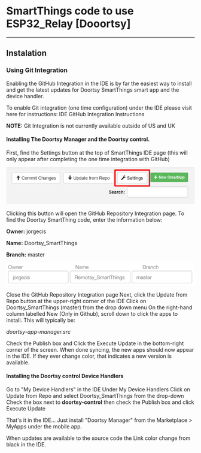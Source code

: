 # SmartThings code to use ESP32_Relay [Dooortsy]
---

## Instalation 


### Using Git Integration
Enabling the GitHub Integration in the IDE is by far the easiest way to install and get the latest updates for Doortsy SmartThings smart app and the device handler.

To enable Git integration (one time configuration) under the IDE please visit here for instructions: IDE GitHub Integration Instructions

**NOTE:** Git Integration is not currently available outside of US and UK


#### Installing The Doortsy Manager and the Doortsy control.
First, find the Settings button at the top of SmartThings IDE page (this will only appear after completing the one time integration with GitHub)

![github settings](/readme_imgs/ide_settings.jpg?raw=true "GitHub settings")

Clicking this button will open the GitHub Repository Integration page.
To find the Doortsy SmartThing  code, enter the information below:

**Owner:** jorgecis

**Name:** Doortsy_SmartThings

**Branch:** master

![github params](/readme_imgs/gitss.png?raw=true "GitHub params")

Close the GitHub Repository Integration page
Next, click the Update from Repo button at the upper-right corner of the IDE
Click on Doortsy_SmartThings (master) from the drop down menu
On the right-hand column labelled New (Only in Github), scroll down to click the apps to install. This will typically be:

_doortsy-app-manager.src_

Check the Publish box and Click the Execute Update in the bottom-right corner of the screen. When done syncing, the new apps should now appear in the IDE. If they ever change color, that indicates a new version is available.


#### Installing the Doortsy control Device Handlers
Go to "My Device Handlers" in the IDE
Under My Device Handlers Click on Update from Repo and select Doortsy_SmartThings from the drop-down
Check the box next to **doortsy-control** then check the Publish box and click Execute Update

That's it in the IDE... Just install "Doortsy Manager" from the Marketplace > MyApps under the mobile app.

When updates are available to the source code the Link color change from black in the IDE.

